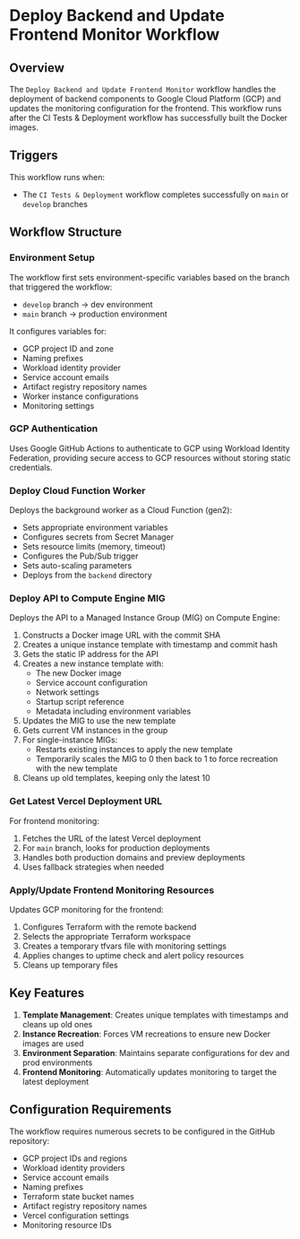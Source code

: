 # Deploy Backend and Update Frontend Monitor Workflow

## Overview

The `Deploy Backend and Update Frontend Monitor` workflow handles the deployment of backend components to Google Cloud Platform (GCP) and updates the monitoring configuration for the frontend. This workflow runs after the CI Tests & Deployment workflow has successfully built the Docker images.

## Triggers

This workflow runs when:

- The `CI Tests & Deployment` workflow completes successfully on `main` or `develop` branches

## Workflow Structure

### Environment Setup

The workflow first sets environment-specific variables based on the branch that triggered the workflow:

- `develop` branch → dev environment
- `main` branch → production environment

It configures variables for:

- GCP project ID and zone
- Naming prefixes
- Workload identity provider
- Service account emails
- Artifact registry repository names
- Worker instance configurations
- Monitoring settings

### GCP Authentication

Uses Google GitHub Actions to authenticate to GCP using Workload Identity Federation, providing secure access to GCP resources without storing static credentials.

### Deploy Cloud Function Worker

Deploys the background worker as a Cloud Function (gen2):

- Sets appropriate environment variables
- Configures secrets from Secret Manager
- Sets resource limits (memory, timeout)
- Configures the Pub/Sub trigger
- Sets auto-scaling parameters
- Deploys from the `backend` directory

### Deploy API to Compute Engine MIG

Deploys the API to a Managed Instance Group (MIG) on Compute Engine:

1. Constructs a Docker image URL with the commit SHA
2. Creates a unique instance template with timestamp and commit hash
3. Gets the static IP address for the API
4. Creates a new instance template with:
   - The new Docker image
   - Service account configuration
   - Network settings
   - Startup script reference
   - Metadata including environment variables
5. Updates the MIG to use the new template
6. Gets current VM instances in the group
7. For single-instance MIGs:
   - Restarts existing instances to apply the new template
   - Temporarily scales the MIG to 0 then back to 1 to force recreation with the new template
8. Cleans up old templates, keeping only the latest 10

### Get Latest Vercel Deployment URL

For frontend monitoring:

1. Fetches the URL of the latest Vercel deployment
2. For `main` branch, looks for production deployments
3. Handles both production domains and preview deployments
4. Uses fallback strategies when needed

### Apply/Update Frontend Monitoring Resources

Updates GCP monitoring for the frontend:

1. Configures Terraform with the remote backend
2. Selects the appropriate Terraform workspace
3. Creates a temporary tfvars file with monitoring settings
4. Applies changes to uptime check and alert policy resources
5. Cleans up temporary files

## Key Features

1. **Template Management**: Creates unique templates with timestamps and cleans up old ones
2. **Instance Recreation**: Forces VM recreations to ensure new Docker images are used
3. **Environment Separation**: Maintains separate configurations for dev and prod environments
4. **Frontend Monitoring**: Automatically updates monitoring to target the latest deployment

## Configuration Requirements

The workflow requires numerous secrets to be configured in the GitHub repository:

- GCP project IDs and regions
- Workload identity providers
- Service account emails
- Naming prefixes
- Terraform state bucket names
- Artifact registry repository names
- Vercel configuration settings
- Monitoring resource IDs
